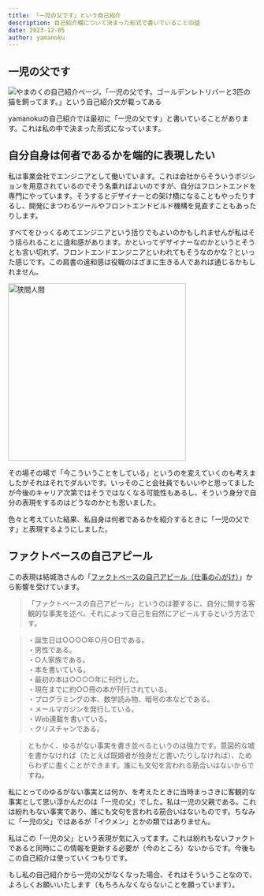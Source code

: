 ```yaml
---
title: 「一児の父です」という自己紹介
description: 自己紹介欄について決まった形式で書いていることの話
date: 2023-12-05
author: yamanoku
---
```


## 一児の父です

![やまのくの自己紹介ページ。「一児の父です。ゴールデンレトリバーと3匹の猫を飼ってます。」という自己紹介文が載ってある](https://i.gyazo.com/b97b16b2dd81655bed796e529b163edc.png)

yamanokuの自己紹介では最初に「一児の父です」と書いていることがあります。これは私の中で決まった形式になっています。

## 自分自身は何者であるかを端的に表現したい

私は事業会社でエンジニアとして働いています。これは会社からそういうポジションを用意されているのでそう名乗ればよいのですが、自分はフロントエンドを専門にやっています。そうするとデザイナーとの架け橋になることもやったりするし、開発にまつわるツールやフロントエンドビルド機構を見直すこともあったりします。

すべてをひっくるめてエンジニアという括りでもよいのかもしれませんが私はそう括られることに違和感があります。かといってデザイナーなのかというとそうとも言い切れず、フロントエンドエンジニアといわれてもそうなのかな？といった感じです。この肩書の違和感は役職のはざまに生きる人であれば通じるかもしれません。

<img src="https://i.gyazo.com/4ae59058b42792fc559c130cda5a9c68.png" width="360" alt="狭間人間" loading="lazy">

その場その場で「今こういうことをしている」というのを変えていくのも考えましたがそれはそれでダルいです。いっそのこと会社員でもいいやと思ってましたが今後のキャリア次第ではそうではなくなる可能性もあるし、そういう身分で自分の表現をするのはどうなのかとも思いました。

色々と考えていた結果、私自身は何者であるかを紹介するときに「一児の父です」と表現するようにしました。

## ファクトベースの自己アピール

この表現は結城浩さんの「[ファクトベースの自己アピール（仕事の心がけ）](https://mm.hyuki.net/n/n1bc9561d70bb)」から影響を受けています。

> 「ファクトベースの自己アピール」というのは要するに、自分に関する客観的な事実を述べ、それによって自己を自然にアピールするという方法です。

> ・誕生日は○○○○年○月○日である。<br>
> ・男性である。<br>
> ・○人家族である。<br>
> ・本を書いている。<br>
> ・最初の本は○○○○年に刊行した。<br>
> ・現在までに約○○冊の本が刊行されている。<br>
> ・プログラミングの本、数学読み物、暗号の本などである。<br>
> ・メールマガジンを発行している。<br>
> ・Web連載を書いている。<br>
> ・クリスチャンである。

> ともかく、ゆるがない事実を書き並べるというのは強力です。意図的な嘘を書かなければ（たとえば既婚者が独身だと書いたりしなければ）、ためらわずに書くことができます。誰にも文句を言われる筋合いはないからですね。

私にとってのゆるがない事実とは何か、を考えたときに当時まっさきに客観的な事実として思い浮かんだのは「一児の父」でした。私は一児の父親である。これは紛れもない事実であり、誰にも文句を言われる筋合いはないものです。ちなみに「一児の父」ではあるが「イクメン」とかの類ではありません。

私はこの「一児の父」という表現が気に入ってます。これは紛れもないファクトであると同時にこの情報を更新する必要が（今のところ）ないからです。今後もこの自己紹介は使っていくつもりです。

もし私の自己紹介から一児の父がなくなった場合、それはそういうことなので、よろしくお願いいたします（もちろんなくならないことを願っています）。
